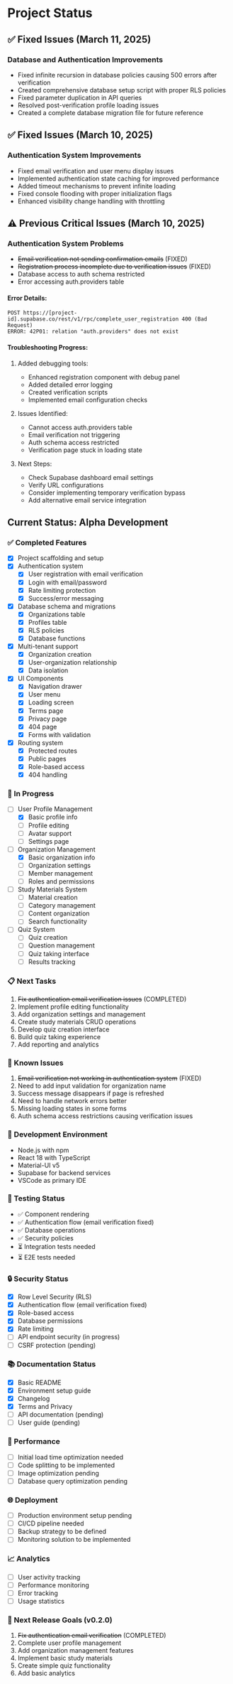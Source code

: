 # Project Status

## ✅ Fixed Issues (March 11, 2025)

### Database and Authentication Improvements

- Fixed infinite recursion in database policies causing 500 errors after verification
- Created comprehensive database setup script with proper RLS policies
- Fixed parameter duplication in API queries
- Resolved post-verification profile loading issues
- Created a complete database migration file for future reference

## ✅ Fixed Issues (March 10, 2025)

### Authentication System Improvements

- Fixed email verification and user menu display issues
- Implemented authentication state caching for improved performance
- Added timeout mechanisms to prevent infinite loading
- Fixed console flooding with proper initialization flags
- Enhanced visibility change handling with throttling

## ⚠️ Previous Critical Issues (March 10, 2025)

### Authentication System Problems

- ~~Email verification not sending confirmation emails~~ (FIXED)
- ~~Registration process incomplete due to verification issues~~ (FIXED)
- Database access to auth schema restricted
- Error accessing auth.providers table

#### Error Details:

```
POST https://[project-id].supabase.co/rest/v1/rpc/complete_user_registration 400 (Bad Request)
ERROR: 42P01: relation "auth.providers" does not exist
```

#### Troubleshooting Progress:

1. Added debugging tools:

   - Enhanced registration component with debug panel
   - Added detailed error logging
   - Created verification scripts
   - Implemented email configuration checks

2. Issues Identified:

   - Cannot access auth.providers table
   - Email verification not triggering
   - Auth schema access restricted
   - Verification page stuck in loading state

3. Next Steps:
   - Check Supabase dashboard email settings
   - Verify URL configurations
   - Consider implementing temporary verification bypass
   - Add alternative email service integration

## Current Status: Alpha Development

### ✅ Completed Features

- [x] Project scaffolding and setup
- [x] Authentication system
  - [x] User registration with email verification
  - [x] Login with email/password
  - [x] Rate limiting protection
  - [x] Success/error messaging
- [x] Database schema and migrations
  - [x] Organizations table
  - [x] Profiles table
  - [x] RLS policies
  - [x] Database functions
- [x] Multi-tenant support
  - [x] Organization creation
  - [x] User-organization relationship
  - [x] Data isolation
- [x] UI Components
  - [x] Navigation drawer
  - [x] User menu
  - [x] Loading screen
  - [x] Terms page
  - [x] Privacy page
  - [x] 404 page
  - [x] Forms with validation
- [x] Routing system
  - [x] Protected routes
  - [x] Public pages
  - [x] Role-based access
  - [x] 404 handling

### 🚧 In Progress

- [ ] User Profile Management
  - [x] Basic profile info
  - [ ] Profile editing
  - [ ] Avatar support
  - [ ] Settings page
- [ ] Organization Management
  - [x] Basic organization info
  - [ ] Organization settings
  - [ ] Member management
  - [ ] Roles and permissions
- [ ] Study Materials System
  - [ ] Material creation
  - [ ] Category management
  - [ ] Content organization
  - [ ] Search functionality
- [ ] Quiz System
  - [ ] Quiz creation
  - [ ] Question management
  - [ ] Quiz taking interface
  - [ ] Results tracking

### 📋 Next Tasks

1. ~~Fix authentication email verification issues~~ (COMPLETED)
2. Implement profile editing functionality
3. Add organization settings and management
4. Create study materials CRUD operations
5. Develop quiz creation interface
6. Build quiz taking experience
7. Add reporting and analytics

### 🐛 Known Issues

1. ~~Email verification not working in authentication system~~ (FIXED)
2. Need to add input validation for organization name
3. Success message disappears if page is refreshed
4. Need to handle network errors better
5. Missing loading states in some forms
6. Auth schema access restrictions causing verification issues

### 🔧 Development Environment

- Node.js with npm
- React 18 with TypeScript
- Material-UI v5
- Supabase for backend services
- VSCode as primary IDE

### 🧪 Testing Status

- ✅ Component rendering
- ✅ Authentication flow (email verification fixed)
- ✅ Database operations
- ✅ Security policies
- ⏳ Integration tests needed
- ⏳ E2E tests needed

### 🔒 Security Status

- [x] Row Level Security (RLS)
- [x] Authentication flow (email verification fixed)
- [x] Role-based access
- [x] Database permissions
- [x] Rate limiting
- [ ] API endpoint security (in progress)
- [ ] CSRF protection (pending)

### 📚 Documentation Status

- [x] Basic README
- [x] Environment setup guide
- [x] Changelog
- [x] Terms and Privacy
- [ ] API documentation (pending)
- [ ] User guide (pending)

### 🚀 Performance

- [ ] Initial load time optimization needed
- [ ] Code splitting to be implemented
- [ ] Image optimization pending
- [ ] Database query optimization pending

### 🌐 Deployment

- [ ] Production environment setup pending
- [ ] CI/CD pipeline needed
- [ ] Backup strategy to be defined
- [ ] Monitoring solution to be implemented

### 📈 Analytics

- [ ] User activity tracking
- [ ] Performance monitoring
- [ ] Error tracking
- [ ] Usage statistics

### 🔄 Next Release Goals (v0.2.0)

1. ~~Fix authentication email verification~~ (COMPLETED)
2. Complete user profile management
3. Add organization management features
4. Implement basic study materials
5. Create simple quiz functionality
6. Add basic analytics

